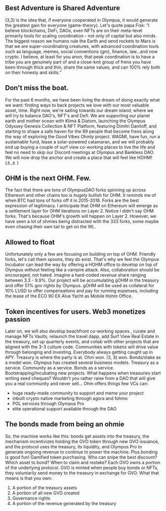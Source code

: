 ## Best Adventure is Shared Adventure
(3,3) is the idea that, if everyone cooperated in Olympus, it would generate the greatest gain for everyone (game-theory). Let's quote papa Fisk: “I believe blockchains, DeFi, DAOs, even NFTs are on their meta-level primarily tools for scaling coordination - not only of capital but also minds. The biggest reason we humans rule the Earth and send rockets to Mars is that we are super-coordinating creatures, with advanced coordination tools such as language, memes, social conventions (gm), finance, law...and now crypto. I believe, at least for you anon, that peak coordination is to have a tribe you are genuinely part of and a close-knit group of frens you have been through thick and thin, share the same values, and can 100% rely both on their honesty and skills.”

## Don't miss the boat.

For the past 6 months, we have been living the dream of doing exactly what we want: finding ways to back projects we love with our most valuable asset, time. Right now, we're sailing towards our dream island; where we will try to balance DAO's, NFT's and Defi. We are supporting our planet earth and mother ocean with Klima & Diatom, launching the Olympus Odyssey Genesis Collection & NFT Platform, featuring Dimitri Daniloff, and starting to shape a safe haven for the 99 people that become frens along the way of exploring the Good Vibes Ohmly project. WAGMI, have fun, run a sustainable fund, lease a solar-powered catamaran, and we will probably end up buying a couple of surf view co-working places to live the life and feel no need to skip our Discord meetings at Olympus and Bankless DAO. We will now drop the anchor and create a place that will feel like HOHM! (⚓️,⚓️ )


## OHM is the next OHM. Few.

The fact that there are tons of OlympusDAO forks spinning up across Ethereum and other chains too is hugely bullish for OHM. It reminds me of when BTC had tons of forks off it in 2015-2018. Forks are the best expression of legitimacy. I anticipate that OHM on Ethereum will emerge as a settlement layer for OHM iterations on Layer 2. Notice I didn't say OHM forks. That's because OHM's growth will happen on Layer 2. However, we have seen a lot of ohmies being distracted with the 333 forks, some maybe even chasing their own tail to get on the WL.

## Allowed to float

Unfortunately only a few are focusing on building on top of OHM. Friendly forks, let's call them spoons, they do exist. That's why we feel the Olympus Incubator can lead the way by offering a HOHM office to develop on top of Olympus without feeling like a vampire attack. Also, collaboration should be encouraged, not hated. Imagine a hard-coded revenue share ranging between 3.3 - 9.9%. Our project will be accumulating gOHM in the treasury and offer 51% gov rights by Olympus. gOHM will be used as collateral for 10% LUSD to offer compensations and pay for running expenses, including the lease of the ECO 90 EX Alva Yacht as Mobile Hohm Office.

## Token incentives for users. Web3 monetizes passion

Later on, we will also develop beachfront co-working spaces , curate and manage NFTs Vaults, relaunch the travel dapp, add Surf View Real Estate in the treasury, set up quarterly events, and collab with other projects that are aligned with the 3-3 culture code. Communities with tokens will drive value through belonging and investing. Everybody always getting caught up in APY. Treasury is where the party is at. Ohm won. (3, 3) won. Bonds/stake as a model won. Olympus has created several business models. Treasury as a service. Community as a service. Bonds as a service. Bootstrapping/Incubating new projects. What happens when treasuries start writing seed cheques? Wouldn't you rather raise from a DAO that will give you a real community and never sell... Ohm offers things few VCs can:

- huge ready-made community to support and meme your project
- inbuilt crypto native marketing through agora and fohmo
- POL services through Olympus Pro
- elite operational support available through the DAO

## The bonds made from being an ohmie

So, the machine works like this: bonds get assets into the treasury, the mechanism incentivizes holding the GVO token through new GVO issuance, and the protocol uses the treasury, its liquidity, and Olympus Pro to generate ongoing revenue to continue to power the machine. Plus bonding is good fun! Gamified token purchasing. Who can snipe the best discount? Which asset to bond? When to claim and restake? Each GVO owns a portion of the underlying protocol. GVO is minted when people buy bonds or NFTs, they voluntarily send money to the treasury in exchange for GVO. What that means is that you own:

1. A portion of the treasury assets
2. A portion of all new GVO created
3. Governance rights
4. A portion of the revenue generated by the treasury

